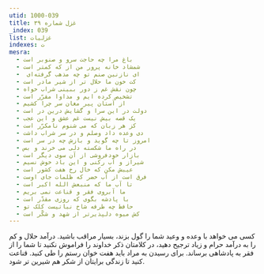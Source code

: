 ```yaml
---
utid: 1000-039
title: غزل شماره ۳۹
_index: 039
list: غزلیات
indexes: ت
mesra:
  - باغ مرا چه حاجت سرو و صنوبر است
  - شمشاد خانه پرور من از که کمتر است
  - ‌ ای نازنین صنم تو چه مذهب گرفته‌ای
  - کت خون ما حلال تر از شیر مادر است
  - چون نقش غم ز دور ببینی شراب خواه
  - تشخیص کرده ایم و مداوا مقرّر است
  - از آستان پیر مغان سر چرا کشیم
  - دولت در این سرا و گشایش درین در است
  - یک قصه بیش نیست غم عشق و این عجب
  - کز هر زبان که می شنوم نامکرّر است
  - دی وعده داد وصلم و در سر شراب داشت
  - امروز تا چه گوید و بازش چه در سر است
  - در راه ما شکسته دلی می خرند و بس
  - بازار خودفروشی از آن سوی دیگر است
  - شیراز و آب رکنی و این باد خوش نسیم
  - عیبش مکن که خال رخ هفت کشور است
  - فرق است از آب خضر که ظلمات جای اوست
  - تا آب ما که منبعش الله اکبر است
  - ما آبروی فقر و قناعت نمی بریم
  - با پادشه بگوی که روزی مقدّر است
  - حافظ چه طرفه شاخ نباتیست کلک تو
  - کش میوه دلپذیرتر از شهد و شکّر است
---
```

کسی می خواهد با وعده و وعید شما را گول بزند، بسیار مراقب باشید. درآمد حلال و کم را به درآمد حرام و زیاد ترجیح دهید، در کلامتان ذکر خداوند را فراموش نکنید تا شما را از فقر به پادشاهی برساند. برای رسیدن به مراد باید هفت خوان رستم را طی کنید. قناعت کنید تا زندگی برایتان از شکر هم شیرین تر شود.
